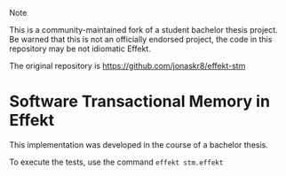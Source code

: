 > [!NOTE]
> This is a community-maintained fork of a student bachelor thesis project.
> Be warned that this is not an officially endorsed project, the code in this repository may be not idiomatic Effekt.
> 
> The original repository is https://github.com/jonaskr8/effekt-stm

# Software Transactional Memory in Effekt

This implementation was developed in the course of a bachelor thesis.

To execute the tests, use the command `effekt stm.effekt`
